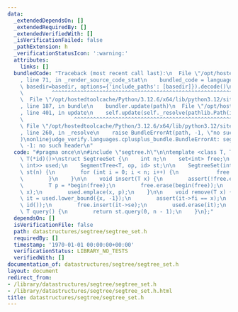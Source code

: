 ```yaml
---
data:
  _extendedDependsOn: []
  _extendedRequiredBy: []
  _extendedVerifiedWith: []
  _isVerificationFailed: false
  _pathExtension: h
  _verificationStatusIcon: ':warning:'
  attributes:
    links: []
  bundledCode: "Traceback (most recent call last):\n  File \"/opt/hostedtoolcache/Python/3.12.6/x64/lib/python3.12/site-packages/onlinejudge_verify/documentation/build.py\"\
    , line 71, in _render_source_code_stat\n    bundled_code = language.bundle(stat.path,\
    \ basedir=basedir, options={'include_paths': [basedir]}).decode()\n          \
    \         ^^^^^^^^^^^^^^^^^^^^^^^^^^^^^^^^^^^^^^^^^^^^^^^^^^^^^^^^^^^^^^^^^^^^^^^^^^^^^^^^^\n\
    \  File \"/opt/hostedtoolcache/Python/3.12.6/x64/lib/python3.12/site-packages/onlinejudge_verify/languages/cplusplus.py\"\
    , line 187, in bundle\n    bundler.update(path)\n  File \"/opt/hostedtoolcache/Python/3.12.6/x64/lib/python3.12/site-packages/onlinejudge_verify/languages/cplusplus_bundle.py\"\
    , line 401, in update\n    self.update(self._resolve(pathlib.Path(included), included_from=path))\n\
    \                ^^^^^^^^^^^^^^^^^^^^^^^^^^^^^^^^^^^^^^^^^^^^^^^^^^^^^^^^^\n \
    \ File \"/opt/hostedtoolcache/Python/3.12.6/x64/lib/python3.12/site-packages/onlinejudge_verify/languages/cplusplus_bundle.py\"\
    , line 260, in _resolve\n    raise BundleErrorAt(path, -1, \"no such header\"\
    )\nonlinejudge_verify.languages.cplusplus_bundle.BundleErrorAt: segtree.h: line\
    \ -1: no such header\n"
  code: "#pragma once\n\n#include \"segtree.h\"\n\ntemplate <class T, T(*op)(T, T),\
    \ T(*id)()>\nstruct SegtreeSet {\n    int n;\n    set<int> free;\n    set<pair<T,\
    \ int>> used;\n    SegmentTree<T, op, id> st;\n\n    SegtreeSet(int n_) : n(n_),\
    \ st(n) {\n        for (int i = 0; i < n; i++) {\n            free.insert(i);\n\
    \        }\n    }\n\n    void insert(T x) {\n        assert(!free.empty());\n\
    \        T p = *begin(free);\n        free.erase(begin(free));\n        st.set(p,\
    \ x);\n        used.emplace(x, p);\n    }\n\n    void remove(T x) {\n        auto\
    \ it = used.lower_bound({x, -1});\n        assert(it->fi == x);\n        st.set(it->se,\
    \ id());\n        free.insert(it->se);\n        used.erase(it);\n    }\n\n   \
    \ T query() {\n        return st.query(0, n - 1);\n    }\n};"
  dependsOn: []
  isVerificationFile: false
  path: datastructures/segtree/segtree_set.h
  requiredBy: []
  timestamp: '1970-01-01 00:00:00+00:00'
  verificationStatus: LIBRARY_NO_TESTS
  verifiedWith: []
documentation_of: datastructures/segtree/segtree_set.h
layout: document
redirect_from:
- /library/datastructures/segtree/segtree_set.h
- /library/datastructures/segtree/segtree_set.h.html
title: datastructures/segtree/segtree_set.h
---
```

